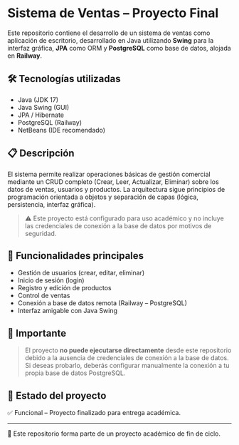 # Sistema de Ventas – Proyecto Final

Este repositorio contiene el desarrollo de un sistema de ventas como aplicación de escritorio, desarrollado en Java utilizando **Swing** para la interfaz gráfica, **JPA** como ORM
y **PostgreSQL** como base de datos, alojada en **Railway**.

## 🛠️ Tecnologías utilizadas

- Java (JDK 17)
- Java Swing (GUI)
- JPA / Hibernate
- PostgreSQL (Railway)
- NetBeans (IDE recomendado)

## 📋 Descripción

El sistema permite realizar operaciones básicas de gestión comercial mediante un CRUD completo (Crear, Leer, Actualizar, Eliminar)
sobre los datos de ventas, usuarios y productos. La arquitectura sigue principios de programación orientada a objetos y separación de capas (lógica, persistencia, interfaz gráfica).

> ⚠️ Este proyecto está configurado para uso académico y no incluye las credenciales de conexión a la base de datos por motivos de seguridad.

## 🔐 Funcionalidades principales

- Gestión de usuarios (crear, editar, eliminar)
- Inicio de sesión (login)
- Registro y edición de productos
- Control de ventas
- Conexión a base de datos remota (Railway – PostgreSQL)
- Interfaz amigable con Java Swing

## 🚫 Importante

> El proyecto **no puede ejecutarse directamente** desde este repositorio debido a la ausencia de credenciales de conexión a la base de datos.  
> Si deseas probarlo, deberás configurar manualmente la conexión a tu propia base de datos PostgreSQL.

## 🧪 Estado del proyecto

✅ Funcional – Proyecto finalizado para entrega académica.

---

📁 Este repositorio forma parte de un proyecto académico de fin de ciclo.

